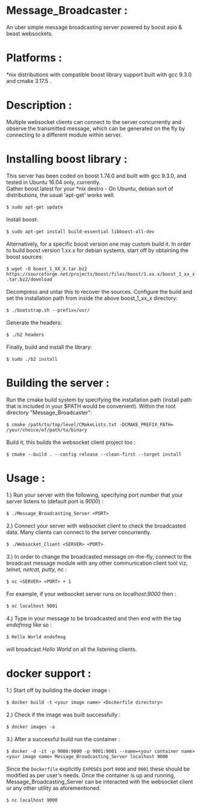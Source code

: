 # Message_Broadcaster :
An uber simple message broadcasting server powered by boost asio & beast websockets.

# Platforms :
*nix distributions with compatible boost library support built with gcc 9.3.0 and cmake 3.17.5 .

# Description :
Multiple websocket clients can connect to the server concurrently and observe the transmitted message, which can be generated on the fly by connecting to a different module within server.

# Installing boost library :
This server has been coded on boost 1.74.0 and built with gcc 9.3.0, and tested in Ubuntu 16.04 only, currently.
<br>Gather boost latest for your *nix destro - On Ubuntu, debian sort of distributions, the usual 'apt-get' works well.<br><br>
    `
    $ sudo apt-get update    
    `
<br><br>Install boost:<br><br>
    `
    $ sudo apt-get install build-essential libboost-all-dev
    `
<br><br>Alternatively, for a specific boost version one may custom build it. In order to build boost version 1.xx.x for debian systems, start off by obtaining the boost sources:<br><br>
    `
    $ wget -O boost_1_XX_X.tar.bz2 https://sourceforge.net/projects/boost/files/boost/1.xx.x/boost_1_xx_x.tar.bz2/download
    `
<br><br>Decompress and untar this to recover the sources. Configure the build and set the installation path from inside the above boost_1_xx_x directory:<br><br>
    `
    $ ./bootstrap.sh --prefix=/usr/
    `
<br><br>Generate the headers:<br><br>
    `
    $ ./b2 headers
    `
<br><br>Finally, build and install the library:<br><br>
    `
    $ sudo ./b2 install
    `
    
# Building the server :
Run the cmake build system by specifying the installation path (install path that is included in your $PATH would be convenient). Within the root directory "Message_Broadcaster":<br><br>
    `
    $ cmake /path/to/top/level/CMakeLists.txt -DCMAKE_PREFIX_PATH= /your/choice/of/path/to/binary
    `
<br><br>Build it, this builds the websocket client project too :<br><br>
    `
    $ cmake --build . --config release --clean-first --target install
    `
    
# Usage :
1.) Run your server with the following, specifying port number that your server listens to (default port is <i>9000</i>) :<br><br>
`
$ ./Message_Broadcasting_Server <PORT>
`
<br><br> 2.) Connect your server with websocket client to check the broadcasted data. Many clients can connect to the server concurrently.<br><br>
`
$ ./Websocket_Client <SERVER> <PORT>
`
<br><br> 3.) In order to change the broadcasted message on-the-fly, connect to the broadcast message module with any other communication client tool viz, <i>telnet, netcat, putty, nc </i>:<br><br>
`
$ nc <SERVER> <PORT> + 1
`
<br><br>For example, if your websocket server runs on <i>localhost:9000</i> then :<br><br>
`
$ nc localhost 9001
`
<br><br> 4.) Type in your message to be broadcasted and then end with the tag <i>endofmsg</i> like so :<br><br>
`
$ Hello World endofmsg
`
<br><br>will broadcast <i>Hello World</i> on all the listening clients. 

# docker support :
1.) Start off by building the docker image :<br><br>
`
$ docker build -t <your image name> <Dockerfile directory>
`
<br><br> 2.) Check if the image was built successfully :<br><br>
`
$ docker images -a
`
<br><br> 3.) After a successful build run the container  :<br><br>
`
$ docker -d -it -p 9000:9000 -p 9001:9001 --name=<your container name> <your image name> Message_Broadcasting_Server localhost 9000
`
<br><br> Since the `Dockerfile` explicitly `EXPOSE`s port `9000` and `9001` these should be modified as per user's needs. Once the container is up and running, Message_Broadcasting_Server can be interacted with the websocket client or any other utility as aforementioned.<br><br>
`
$ nc localhost 9000
`
